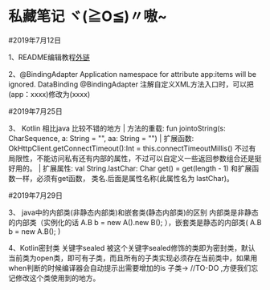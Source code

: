私藏笔记  ヾ(≧O≦)〃嗷~
=

#2019年7月12日

1、README编辑教程[外链](https://blog.csdn.net/luofeixiongsix/article/details/80841575 "外链")

2、@BindingAdapter  Application namespace for attribute app:items will be ignored.
DataBinding @BindingAdapter  注解自定义XML方法入口时，可以把(app：xxxx)修改为(xxxx)

#2019年7月25日

3、 Kotlin 相比java 比较不错的地方
| 方法的重载:
fun jointoString(s: CharSequence, a: String = "", aa: String = "")
| 扩展函数:
OkHttpClient.getConnectTimeout():Int = this.connectTimeoutMillis()
不过有局限性，不能访问私有还有内部的属性，不过可以自定义一些返回参数组合还是挺好用的。
| 扩展属性:
val String.lastChar: Char get() = get(length - 1)
和扩展函数一样，必须有get函数， 类名.后面是属性名称(此属性名为 lastChar)。
    
#2019年7月29日

3、 java中的内部类(非静态内部类)和嵌套类(静态内部类)的区别
内部类是非静态的内部类（实例化的话  A.B b = new A().new B(); ），嵌套类是静态的内部类( A.B b = new A.B(); )

4、Kotlin密封类  关键字sealed
被这个关键字sealed修饰的类即为密封类，默认当前类为open类，即可有子类，而且所有的子类实现必须存在当前类中，如果用when判断的时候编译器会自动提示出需要增加的is 子类-> //TO-DO ,方便我们忘记修改这个类使用到的地方。


